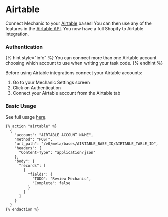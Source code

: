 # Airtable

Connect Mechanic to your [Airtable](https://airtable.com/) bases! You can then use any of the features in the [Airtable API](https://airtable.com/developers/web/api/introduction). You now have a full Shopify to Airtable integration.

### Authentication

{% hint style="info" %}
You can connect more than one Airtable account choosing which account to use when writing your task code.
{% endhint %}

Before using Airtable integrations connect your Airtable accounts:

1. Go to your Mechanic Settings screen
2. Click on Authentication
3. Connect your Airtable account from the Airtable tab

### Basic Usage

See full usage [here](../../core/actions/integrations/airtable.md).

```liquid
{% action "airtable" %}
  {
    "account": "AIRTABLE_ACCOUNT_NAME",
    "method": "POST",
    "url_path": "/v0/meta/bases/AIRTABLE_BASE_ID/AIRTABLE_TABLE_ID",
    "headers": {
      "Content-Type": "application/json"
    },
    "body": {
      "records": [
        {
          "fields": {
            "TODO": "Review Mechanic",
            "Complete": false
          }
        }
      ]
    }
  }
{% endaction %}
```
